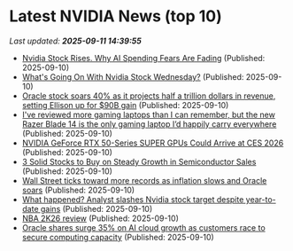 # Latest NVIDIA News (top 10)
_Last updated: **2025-09-11 14:39:55**_

- [Nvidia Stock Rises. Why AI Spending Fears Are Fading](https://biztoc.com/x/ab337f0657cf9e11) (Published: 2025-09-10)
- [What's Going On With Nvidia Stock Wednesday?](https://biztoc.com/x/9377ef3627c3d8a0) (Published: 2025-09-10)
- [Oracle stock soars 40% as it projects half a trillion dollars in revenue, setting Ellison up for $90B gain](https://nypost.com/2025/09/10/business/oracle-shares-skyrocket-as-it-projects-half-a-trillion-dollars-in-revenue-setting-ellison-up-for-90b-gain/) (Published: 2025-09-10)
- [I've reviewed more gaming laptops than I can remember, but the new Razer Blade 14 is the only gaming laptop I’d happily carry everywhere](https://www.techradar.com/computing/windows-laptops/razer-blade-14-2025) (Published: 2025-09-10)
- [NVIDIA GeForce RTX 50-Series SUPER GPUs Could Arrive at CES 2026](https://www.techpowerup.com/340852/nvidia-geforce-rtx-50-series-super-gpus-could-arrive-at-ces-2026) (Published: 2025-09-10)
- [3 Solid Stocks to Buy on Steady Growth in Semiconductor Sales](https://finance.yahoo.com/news/3-solid-stocks-buy-steady-141300903.html) (Published: 2025-09-10)
- [Wall Street ticks toward more records as inflation slows and Oracle soars](https://www.bostonherald.com/2025/09/10/wall-street-inflation-report/) (Published: 2025-09-10)
- [What happened? Analyst slashes Nvidia stock target despite year-to-date gains](https://economictimes.indiatimes.com/news/international/us/nvidia-stock-price-target-2025-citi-lowers-nvidia-stock-target-after-broadcom-xpu-market-growth/articleshow/123810044.cms) (Published: 2025-09-10)
- [NBA 2K26 review](https://www.rockpapershotgun.com/nba-2k26-review) (Published: 2025-09-10)
- [Oracle shares surge 35% on AI cloud growth as customers race to secure computing capacity](https://economictimes.indiatimes.com/markets/stocks/news/oracle-shares-surge-35-on-ai-cloud-growth-as-customers-race-to-secure-computing-capacity/articleshow/123811295.cms) (Published: 2025-09-10)
